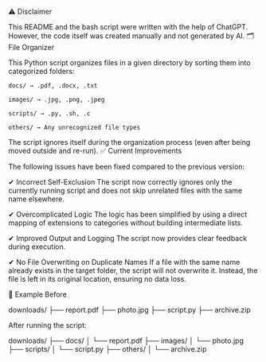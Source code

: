 ⚠️ Disclaimer

This README and the bash script were written with the help of ChatGPT. However, the code itself was created manually and not generated by AI.
🗂️ File Organizer

This Python script organizes files in a given directory by sorting them into categorized folders:

    docs/ → .pdf, .docx, .txt

    images/ → .jpg, .png, .jpeg

    scripts/ → .py, .sh, .c

    others/ → Any unrecognized file types

The script ignores itself during the organization process (even after being moved outside and re-run).
✅ Current Improvements

The following issues have been fixed compared to the previous version:

✔ Incorrect Self-Exclusion
The script now correctly ignores only the currently running script and does not skip unrelated files with the same name elsewhere.

✔ Overcomplicated Logic
The logic has been simplified by using a direct mapping of extensions to categories without building intermediate lists.

✔ Improved Output and Logging
The script now provides clear feedback during execution.

✔ No File Overwriting on Duplicate Names
If a file with the same name already exists in the target folder, the script will not overwrite it. Instead, the file is left in its original location, ensuring no data loss.

🧪 Example
Before

downloads/
├── report.pdf
├── photo.jpg
├── script.py
├── archive.zip

After running the script:

downloads/
├── docs/
│   └── report.pdf
├── images/
│   └── photo.jpg
├── scripts/
│   └── script.py
├── others/
│   └── archive.zip
